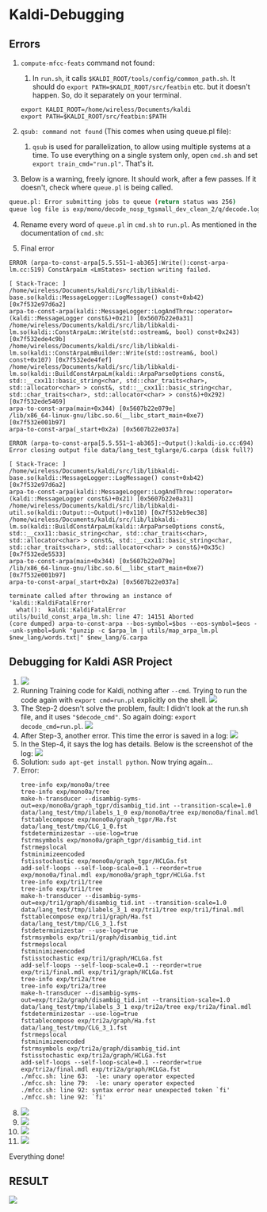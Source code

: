 # Kaldi-Debugging

## Errors

1. `compute-mfcc-feats` command not found: 
    1. In `run.sh`, it calls `$KALDI_ROOT/tools/config/common_path.sh`. It should do `export PATH=$KALDI_ROOT/src/featbin` etc. but it doesn't happen. So, do it separately on your terminal.

	```shell
	export KALDI_ROOT=/home/wireless/Documents/kaldi
	export PATH=$KALDI_ROOT/src/featbin:$PATH
	```
2. `qsub: command not found` (This comes when using queue.pl file):
    1. `qsub` is used for parallelization, to allow using multiple systems at a time. To use everything on a single system only, open `cmd.sh` and set `export train_cmd="run.pl"`. That's it.
3. Below is a warning, freely ignore. It should work, after a few passes. If it doesn't, check where `queue.pl` is being called.
  ```sh
  queue.pl: Error submitting jobs to queue (return status was 256)
queue log file is exp/mono/decode_nosp_tgsmall_dev_clean_2/q/decode.log, command was qsub -v PATH -cwd -S /bin/bash -j y -l arch=*64* -o exp/mono/decode_nosp_tgsmall_dev_clean_2/q/decode.log   -l mem_free=4G,ram_free=4G  -t 1:10 /home/wireless/Documents/kaldi/egs/mini_librispeech/s5/exp/mono/decode_nosp_tgsmall_dev_clean_2/q/decode.sh >>exp/mono/decode_nosp_tgsmall_dev_clean_2/q/decode.log 2>&1
  ```
4. Rename every word of `queue.pl` in `cmd.sh` to `run.pl`. As mentioned in the documentation of `cmd.sh`:

5. Final error
```
ERROR (arpa-to-const-arpa[5.5.551~1-ab365]:Write():const-arpa-lm.cc:519) ConstArpaLm <LmStates> section writing failed.

[ Stack-Trace: ]
/home/wireless/Documents/kaldi/src/lib/libkaldi-base.so(kaldi::MessageLogger::LogMessage() const+0xb42) [0x7f532e97d6a2]
arpa-to-const-arpa(kaldi::MessageLogger::LogAndThrow::operator=(kaldi::MessageLogger const&)+0x21) [0x5607b22e0a31]
/home/wireless/Documents/kaldi/src/lib/libkaldi-lm.so(kaldi::ConstArpaLm::Write(std::ostream&, bool) const+0x243) [0x7f532ede4c9b]
/home/wireless/Documents/kaldi/src/lib/libkaldi-lm.so(kaldi::ConstArpaLmBuilder::Write(std::ostream&, bool) const+0x107) [0x7f532ede4fef]
/home/wireless/Documents/kaldi/src/lib/libkaldi-lm.so(kaldi::BuildConstArpaLm(kaldi::ArpaParseOptions const&, std::__cxx11::basic_string<char, std::char_traits<char>, std::allocator<char> > const&, std::__cxx11::basic_string<char, std::char_traits<char>, std::allocator<char> > const&)+0x292) [0x7f532ede5469]
arpa-to-const-arpa(main+0x344) [0x5607b22e079e]
/lib/x86_64-linux-gnu/libc.so.6(__libc_start_main+0xe7) [0x7f532e001b97]
arpa-to-const-arpa(_start+0x2a) [0x5607b22e037a]

ERROR (arpa-to-const-arpa[5.5.551~1-ab365]:~Output():kaldi-io.cc:694) Error closing output file data/lang_test_tglarge/G.carpa (disk full?)

[ Stack-Trace: ]
/home/wireless/Documents/kaldi/src/lib/libkaldi-base.so(kaldi::MessageLogger::LogMessage() const+0xb42) [0x7f532e97d6a2]
arpa-to-const-arpa(kaldi::MessageLogger::LogAndThrow::operator=(kaldi::MessageLogger const&)+0x21) [0x5607b22e0a31]
/home/wireless/Documents/kaldi/src/lib/libkaldi-util.so(kaldi::Output::~Output()+0x110) [0x7f532eb9ec38]
/home/wireless/Documents/kaldi/src/lib/libkaldi-lm.so(kaldi::BuildConstArpaLm(kaldi::ArpaParseOptions const&, std::__cxx11::basic_string<char, std::char_traits<char>, std::allocator<char> > const&, std::__cxx11::basic_string<char, std::char_traits<char>, std::allocator<char> > const&)+0x35c) [0x7f532ede5533]
arpa-to-const-arpa(main+0x344) [0x5607b22e079e]
/lib/x86_64-linux-gnu/libc.so.6(__libc_start_main+0xe7) [0x7f532e001b97]
arpa-to-const-arpa(_start+0x2a) [0x5607b22e037a]

terminate called after throwing an instance of 'kaldi::KaldiFatalError'
  what():  kaldi::KaldiFatalError
utils/build_const_arpa_lm.sh: line 47: 14151 Aborted                 (core dumped) arpa-to-const-arpa --bos-symbol=$bos --eos-symbol=$eos --unk-symbol=$unk "gunzip -c $arpa_lm | utils/map_arpa_lm.pl $new_lang/words.txt|" $new_lang/G.carpa
```

## Debugging for Kaldi ASR Project

1. <img src="images/error-1-optimize-alpha.png"/>
2. Running Training code for Kaldi, nothing after `--cmd`. Trying to run the code again with `export cmd=run.pl` explicitly on the shell.
	<img src="images/error-asr-cmd-empty.png"/>
3. The Step-2 doesn't solve the problem, fault: I didn't look at the run.sh file, and it uses `"$decode_cmd"`. So again doing: `export decode_cmd=run.pl`.
	<img src="images/error-unsolved-decode_cmd.PNG"/>
4. After Step-3, another error. This time the error is saved in a log:
	<img src="images/kaldi-error-asr.PNG"/>
5. In the Step-4, it says the log has details. Below is the screenshot of the log:
	<img src="images/error-log.PNG"/>
6. Solution: `sudo apt-get install python`. Now trying again...
7. Error:
	```
	tree-info exp/mono0a/tree
	tree-info exp/mono0a/tree
	make-h-transducer --disambig-syms-out=exp/mono0a/graph_tgpr/disambig_tid.int --transition-scale=1.0 data/lang_test/tmp/ilabels_1_0 exp/mono0a/tree exp/mono0a/final.mdl
	fsttablecompose exp/mono0a/graph_tgpr/Ha.fst data/lang_test/tmp/CLG_1_0.fst
	fstdeterminizestar --use-log=true
	fstrmsymbols exp/mono0a/graph_tgpr/disambig_tid.int
	fstrmepslocal
	fstminimizeencoded
	fstisstochastic exp/mono0a/graph_tgpr/HCLGa.fst
	add-self-loops --self-loop-scale=0.1 --reorder=true exp/mono0a/final.mdl exp/mono0a/graph_tgpr/HCLGa.fst
	tree-info exp/tri1/tree
	tree-info exp/tri1/tree
	make-h-transducer --disambig-syms-out=exp/tri1/graph/disambig_tid.int --transition-scale=1.0 data/lang_test/tmp/ilabels_3_1 exp/tri1/tree exp/tri1/final.mdl
	fsttablecompose exp/tri1/graph/Ha.fst data/lang_test/tmp/CLG_3_1.fst
	fstdeterminizestar --use-log=true
	fstrmsymbols exp/tri1/graph/disambig_tid.int
	fstrmepslocal
	fstminimizeencoded
	fstisstochastic exp/tri1/graph/HCLGa.fst
	add-self-loops --self-loop-scale=0.1 --reorder=true exp/tri1/final.mdl exp/tri1/graph/HCLGa.fst
	tree-info exp/tri2a/tree
	tree-info exp/tri2a/tree
	make-h-transducer --disambig-syms-out=exp/tri2a/graph/disambig_tid.int --transition-scale=1.0 data/lang_test/tmp/ilabels_3_1 exp/tri2a/tree exp/tri2a/final.mdl
	fstdeterminizestar --use-log=true
	fsttablecompose exp/tri2a/graph/Ha.fst data/lang_test/tmp/CLG_3_1.fst
	fstrmepslocal
	fstminimizeencoded
	fstrmsymbols exp/tri2a/graph/disambig_tid.int
	fstisstochastic exp/tri2a/graph/HCLGa.fst
	add-self-loops --self-loop-scale=0.1 --reorder=true exp/tri2a/final.mdl exp/tri2a/graph/HCLGa.fst
	./mfcc.sh: line 63:  -le: unary operator expected
	./mfcc.sh: line 79:  -le: unary operator expected
	./mfcc.sh: line 92: syntax error near unexpected token `fi'
	./mfcc.sh: line 92: `fi'
	```
8. <img src="images/error-solved.PNG"/>
9. <img src="images/error-solved-tri2a.PNG"/>
10. <img src="images/train_lda_mlt_sh_output.PNG"/>
11. <img src="images/train_at-command.PNG"/>

Everything done!

## RESULT
<img src="images/RESULT_output.PNG"/>
